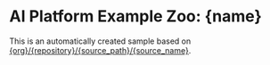 # AI Platform Example Zoo: {name}

This is an automatically created sample based on [{org}/{repository}/{source_path}/{source_name}]({web_url}).
